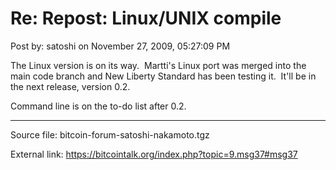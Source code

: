# Re: Repost: Linux/UNIX compile

Post by: satoshi on November 27, 2009, 05:27:09 PM

The Linux version is on its way. &nbsp;Martti's Linux port was merged into the main code branch and New Liberty Standard has been testing it. &nbsp;It'll be in the next release, version 0.2.

Command line is on the to-do list after 0.2.

---

Source file: bitcoin-forum-satoshi-nakamoto.tgz

External link: https://bitcointalk.org/index.php?topic=9.msg37#msg37
